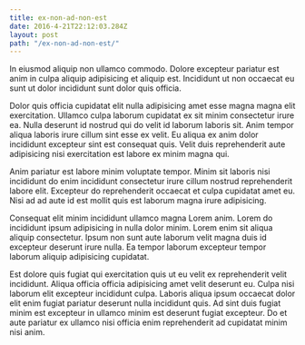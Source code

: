 ```yaml
---
title: ex-non-ad-non-est
date: 2016-4-21T22:12:03.284Z
layout: post
path: "/ex-non-ad-non-est/"
---
```


In eiusmod aliquip non ullamco commodo. Dolore excepteur pariatur est anim in culpa aliquip adipisicing et aliquip est. Incididunt ut non occaecat eu sunt ut dolor incididunt sunt dolor quis officia.

Dolor quis officia cupidatat elit nulla adipisicing amet esse magna magna elit exercitation. Ullamco culpa laborum cupidatat ex sit minim consectetur irure ea. Nulla deserunt id nostrud qui do velit id laborum laboris sit. Anim tempor aliqua laboris irure cillum sint esse ex velit. Eu aliqua ex anim dolor incididunt excepteur sint est consequat quis. Velit duis reprehenderit aute adipisicing nisi exercitation est labore ex minim magna qui.

Anim pariatur est labore minim voluptate tempor. Minim sit laboris nisi incididunt do enim incididunt consectetur irure cillum nostrud reprehenderit labore elit. Excepteur do reprehenderit occaecat et culpa cupidatat amet eu. Nisi ad ad aute id est mollit quis est laborum magna irure adipisicing.

Consequat elit minim incididunt ullamco magna Lorem anim. Lorem do incididunt ipsum adipisicing in nulla dolor minim. Lorem enim sit aliqua aliquip consectetur. Ipsum non sunt aute laborum velit magna duis id excepteur deserunt irure nulla. Ea tempor laborum excepteur tempor laborum aliquip adipisicing cupidatat.

Est dolore quis fugiat qui exercitation quis ut eu velit ex reprehenderit velit incididunt. Aliqua officia officia adipisicing amet velit deserunt eu. Culpa nisi laborum elit excepteur incididunt culpa. Laboris aliqua ipsum occaecat dolor elit enim fugiat pariatur deserunt nulla incididunt quis. Ad sint duis fugiat minim est excepteur in ullamco minim est deserunt fugiat excepteur. Do et aute pariatur ex ullamco nisi officia enim reprehenderit ad cupidatat minim nisi anim.
